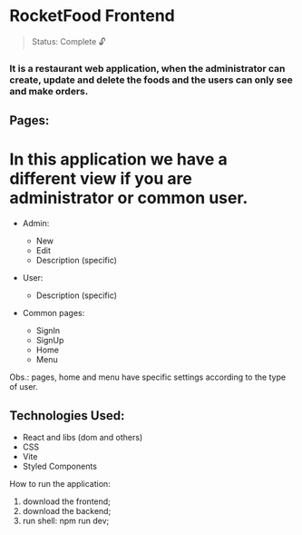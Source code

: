 # RocketFood Frontend

> Status: Complete 🔓

### It is a restaurant  web application, when the administrator can create, update and delete the foods and the users can only see and make orders.

## Pages:
  # In this application we have a different view if you are administrator or common user.
  
  * Admin:
    + New
    + Edit
    + Description (specific)

  * User:
    + Description (specific)

  * Common pages:
    + SignIn
    + SignUp
    + Home
    + Menu

  Obs.: pages, home and menu have specific settings according to the type of user.
       
## Technologies Used:

* React and libs (dom and others)
* CSS
* Vite
* Styled Components

How to run the application:

1) download the frontend;
2) download the backend;
3) run shell: npm run dev;
